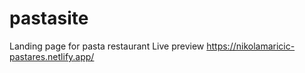 # pastasite
Landing page for pasta restaurant 
Live preview https://nikolamaricic-pastares.netlify.app/
